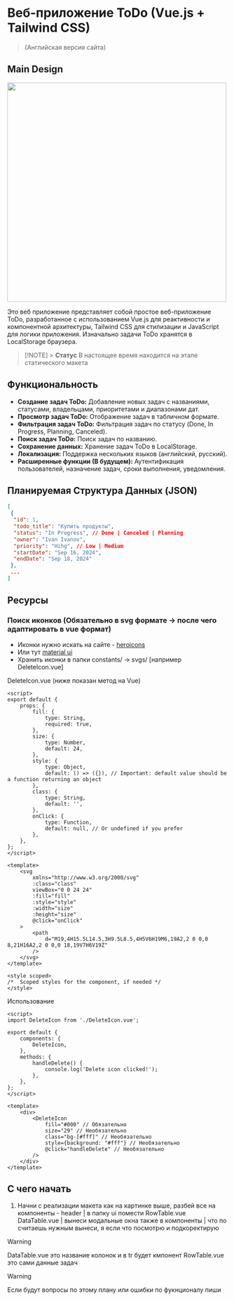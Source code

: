 # Веб-приложение ToDo (Vue.js + Tailwind CSS)

> (Английская версия сайта)

## Main Design

<img src="https://github.com/noneandundefined/todo-vue/blob/main/docs/images/design-todo.jpg" width="500" align="center"></img>

Это веб приложение представляет собой простое веб-приложение ToDo, разработанное с использованием Vue.js для реактивности и компонентной архитектуры, Tailwind CSS для стилизации и JavaScript для логики приложения. Изначально задачи ToDo хранятся в LocalStorage браузера.

> [!NOTE] > **Статус** В настоящее время находится на этапе статического макета

## Функциональность

- **Создание задач ToDo:** Добавление новых задач с названиями, статусами, владельцами, приоритетами и диапазонами дат.
- **Просмотр задач ToDo:** Отображение задач в табличном формате.
- **Фильтрация задач ToDo:** Фильтрация задач по статусу (Done, In Progress, Planning, Canceled).
- **Поиск задач ToDo:** Поиск задач по названию.
- **Сохранение данных:** Хранение задач ToDo в LocalStorage.
- **Локализация:** Поддержка нескольких языков (английский, русский).
- **Расширенные функции (В будущем):** Аутентификация пользователей, назначение задач, сроки выполнения, уведомления.

## Планируемая Структура Данных (JSON)

```json
[
 {
  "id": 1,
  "todo_title": "Купить продукты",
  "status": "In Progress", // Done | Canceled | Planning
  "owner": "Ivan Ivanov",
  "priority": "Hihg", // Low | Medium
  "startDate": "Sep 16, 2024",
  "endDate": "Sep 18, 2024"
 },
 ...
]
```

## Ресурсы

### Поиск иконков (Обязательно в svg формате -> после чего адаптировать в vue формат)

- Иконки нужно искать на сайте - [heroicons](https://heroicons.com/solid)
- Или тут [material ui](https://pictogrammers.com/library/mdi/)
- Хранить иконки в папки constants/ -> svgs/ [например DeleteIcon.vue]

DeleteIcon.vue (ниже показан метод на Vue)

```vue
<script>
export default {
	props: {
		fill: {
			type: String,
			required: true,
		},
		size: {
			type: Number,
			default: 24,
		},
		style: {
			type: Object,
			default: () => ({}), // Important: default value should be a function returning an object
		},
		class: {
			type: String,
			default: '',
		},
		onClick: {
			type: Function,
			default: null, // Or undefined if you prefer
		},
	},
};
</script>

<template>
	<svg
		xmlns="http://www.w3.org/2000/svg"
		:class="class"
		viewBox="0 0 24 24"
		:fill="fill"
		:style="style"
		:width="size"
		:height="size"
		@click="onClick"
	>
		<path
			d="M19,4H15.5L14.5,3H9.5L8.5,4H5V6H19M6,19A2,2 0 0,0 8,21H16A2,2 0 0,0 18,19V7H6V19Z"
		/>
	</svg>
</template>

<style scoped>
/*  Scoped styles for the component, if needed */
</style>
```

Использование

```vue
<script>
import DeleteIcon from './DeleteIcon.vue';

export default {
	components: {
		DeleteIcon,
	},
	methods: {
		handleDelete() {
			console.log('Delete icon clicked!');
		},
	},
};
</script>

<template>
	<div>
		<DeleteIcon
			fill="#000" // Обязательно
			size="29" // Необязательно
			class="bg-[#fff]" // Необязательно
            style={background: "#fff"} // Необязательно
			@click="handleDelete" // Необязательно
		/>
	</div>
</template>
```

## С чего начать

1. Начни с реализации макета как на картинке выше, разбей все на компоненты - header | в папку ui помести RowTable.vue DataTable.vue | вынеси модальные окна также в компоненты | что по считаешь нужным вынеси, я если что посмотрю и подкоректирую

> [!WARNING]
> DataTable.vue это название колонок и в tr будет кмпонент RowTable.vue это сами данные задач

> [!WARNING]
> Если будут вопросы по этому плану или ошибки по фукнционалу пиши
